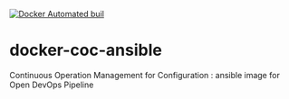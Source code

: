 [![Docker Automated buil](https://img.shields.io/docker/automated/jrottenberg/ffmpeg.svg?maxAge=2592000)](https://hub.docker.com/r/devopsopen/docker-coc-ansible/)

# docker-coc-ansible
Continuous Operation Management for Configuration : ansible image for Open DevOps Pipeline
